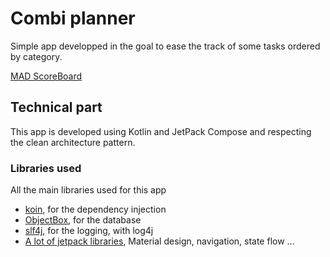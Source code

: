 # Combi planner

Simple app developped in the goal to ease the track of some tasks ordered by category.

[MAD ScoreBoard](https://madscorecard.withgoogle.com/scorecard/share/1767632444/)

## Technical part

This app is developed using Kotlin and JetPack Compose and respecting the clean architecture pattern.

### Libraries used

All the main libraries used for this app

 - [koin](https://insert-koin.io/), for the dependency injection
 - [ObjectBox](https://objectbox.io/), for the database
 - [slf4j](http://www.slf4j.org/), for the logging, with log4j
 - [A lot of jetpack libraries](https://developer.android.com/jetpack/androidx/explorer), Material design, navigation, state flow ...
